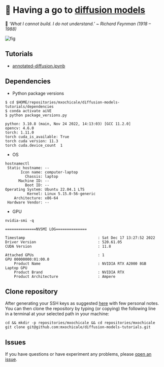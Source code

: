 # :school_satchel: Having a go to [diffusion models](https://en.wikipedia.org/wiki/Diffusion_model)
:wrench: _‘What I cannot build. I do not understand.’ ~ Richard Feynman (1918 – 1988)_

![fig](tutorials/results/difussion_sample.gif)

## Tutorials
* [annotated-diffusion.ipynb](tutorials)

## Dependencies

* Python package versions
```
$ cd $HOME/repositories/mxochicale/diffusion-models-tutorials/dependencies
$ conda activate aiVE
$ python package_versions.py 

python: 3.10.8 (main, Nov 24 2022, 14:13:03) [GCC 11.2.0]
opencv: 4.6.0
torch: 1.11.0
torch cuda_is_available: True
torch cuda version: 11.3
torch cuda.device_count  1
```
* OS
```
hostnamectl
 Static hostname: --
       Icon name: computer-laptop
         Chassis: laptop
      Machine ID: --
         Boot ID: --
Operating System: Ubuntu 22.04.1 LTS              
          Kernel: Linux 5.15.0-56-generic
    Architecture: x86-64
 Hardware Vendor: --

```
* GPU
```
nvidia-smi -q

==============NVSMI LOG==============

Timestamp                                 : Sat Dec 17 13:27:52 2022
Driver Version                            : 520.61.05
CUDA Version                              : 11.8

Attached GPUs                             : 1
GPU 00000000:01:00.0
    Product Name                          : NVIDIA RTX A2000 8GB Laptop GPU
    Product Brand                         : NVIDIA RTX
    Product Architecture                  : Ampere

```




## Clone repository
After generating your SSH keys as suggested [here](https://github.com/mxochicale/tools/blob/main/github/SSH.md) with few personal notes.
You can then clone the repository by typing (or copying) the following line in a terminal at your selected path in your machine:
```
cd && mkdir -p repositories/mxochicale && cd repositories/mxochicale
git clone git@github.com:mxochicale/diffusion-models-tutorials.git
```

## Issues 
If you have questions or have experiment any problems, please [open an issue](https://github.com/mxochicale/diffusion-models-tutorials/issues).
